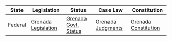 | State | Legislation | Status | Case Law | Constitution |
| ----- | ----------- | ------ | -------- | ----------- |
| Federal | [Grenada Legislation](http://laws.gov.gd/) | [Grenada Govt. Status](https://www.gov.gd/state_grenada.html) | [Grenada Judgments](https://www.eccourts.org/category/judgments/grenada/) | [Grenada Constitution](https://pdba.georgetown.edu/Constitutions/Grenada/grenada79eng.html) |